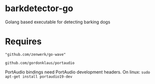 # barkdetector-go
Golang based executable for detecting barking dogs

# Requires

`"github.com/zenwerk/go-wave"`

`github.com/gordonklaus/portaudio`

PortAudio bindings need PortAudio development headers. 
On linux: `sudo apt-get install portaudio19-dev`
                                                                                 
